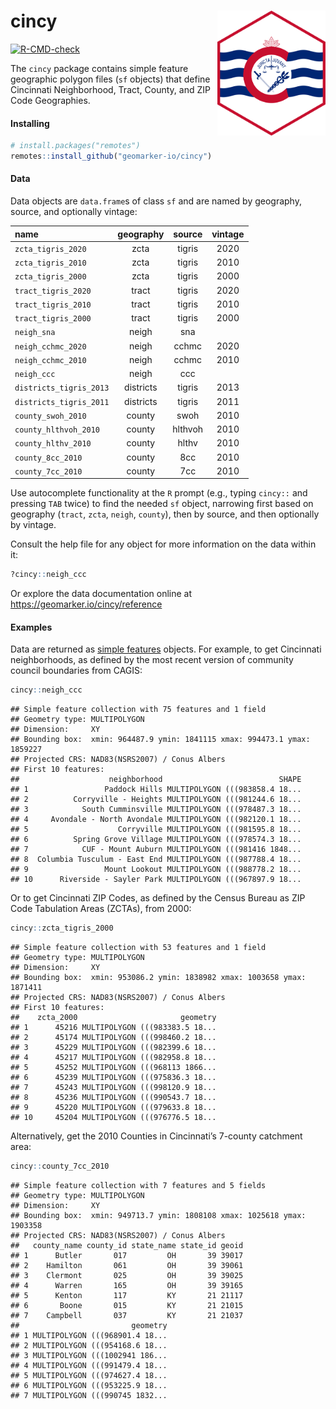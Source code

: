 
<!-- README.md is generated from README.Rmd. Please edit that file -->

# cincy <img src="man/figures/logo.svg" align="right" height="200" />

<!-- badges: start -->

[![R-CMD-check](https://github.com/geomarker-io/cincy/actions/workflows/R-CMD-check.yaml/badge.svg)](https://github.com/geomarker-io/cincy/actions/workflows/R-CMD-check.yaml)
<!-- badges: end -->

The `cincy` package contains simple feature geographic polygon files
(`sf` objects) that define Cincinnati Neighborhood, Tract, County, and
ZIP Code Geographies.

#### Installing

``` r
# install.packages("remotes")
remotes::install_github("geomarker-io/cincy")
```

#### Data

Data objects are `data.frame`s of class `sf` and are named by geography,
source, and optionally vintage:

| name                    | geography | source  | vintage |
|:------------------------|:---------:|:-------:|:-------:|
| `zcta_tigris_2020`      |   zcta    | tigris  |  2020   |
| `zcta_tigris_2010`      |   zcta    | tigris  |  2010   |
| `zcta_tigris_2000`      |   zcta    | tigris  |  2000   |
| `tract_tigris_2020`     |   tract   | tigris  |  2020   |
| `tract_tigris_2010`     |   tract   | tigris  |  2010   |
| `tract_tigris_2000`     |   tract   | tigris  |  2000   |
| `neigh_sna`             |   neigh   |   sna   |         |
| `neigh_cchmc_2020`      |   neigh   |  cchmc  |  2020   |
| `neigh_cchmc_2010`      |   neigh   |  cchmc  |  2010   |
| `neigh_ccc`             |   neigh   |   ccc   |         |
| `districts_tigris_2013` | districts | tigris  |  2013   |
| `districts_tigris_2011` | districts | tigris  |  2011   |
| `county_swoh_2010`      |  county   |  swoh   |  2010   |
| `county_hlthvoh_2010`   |  county   | hlthvoh |  2010   |
| `county_hlthv_2010`     |  county   |  hlthv  |  2010   |
| `county_8cc_2010`       |  county   |   8cc   |  2010   |
| `county_7cc_2010`       |  county   |   7cc   |  2010   |

Use autocomplete functionality at the `R` prompt (e.g., typing `cincy::`
and pressing `TAB` twice) to find the needed `sf` object, narrowing
first based on geography (`tract`, `zcta`, `neigh`, `county`), then by
source, and then optionally by vintage.

Consult the help file for any object for more information on the data
within it:

``` r
?cincy::neigh_ccc
```

Or explore the data documentation online at
<https://geomarker.io/cincy/reference>

#### Examples

Data are returned as [simple features](https://r-spatial.org/sf)
objects. For example, to get Cincinnati neighborhoods, as defined by the
most recent version of community council boundaries from CAGIS:

``` r
cincy::neigh_ccc
```

    ## Simple feature collection with 75 features and 1 field
    ## Geometry type: MULTIPOLYGON
    ## Dimension:     XY
    ## Bounding box:  xmin: 964487.9 ymin: 1841115 xmax: 994473.1 ymax: 1859227
    ## Projected CRS: NAD83(NSRS2007) / Conus Albers
    ## First 10 features:
    ##                    neighborhood                          SHAPE
    ## 1                 Paddock Hills MULTIPOLYGON (((983858.4 18...
    ## 2          Corryville - Heights MULTIPOLYGON (((981244.6 18...
    ## 3            South Cumminsville MULTIPOLYGON (((978487.3 18...
    ## 4     Avondale - North Avondale MULTIPOLYGON (((982120.1 18...
    ## 5                    Corryville MULTIPOLYGON (((981595.8 18...
    ## 6          Spring Grove Village MULTIPOLYGON (((978574.3 18...
    ## 7            CUF - Mount Auburn MULTIPOLYGON (((981416 1848...
    ## 8  Columbia Tusculum - East End MULTIPOLYGON (((987788.4 18...
    ## 9                 Mount Lookout MULTIPOLYGON (((988778.2 18...
    ## 10      Riverside - Sayler Park MULTIPOLYGON (((967897.9 18...

Or to get Cincinnati ZIP Codes, as defined by the Census Bureau as ZIP
Code Tabulation Areas (ZCTAs), from 2000:

``` r
cincy::zcta_tigris_2000
```

    ## Simple feature collection with 53 features and 1 field
    ## Geometry type: MULTIPOLYGON
    ## Dimension:     XY
    ## Bounding box:  xmin: 953086.2 ymin: 1838982 xmax: 1003658 ymax: 1871411
    ## Projected CRS: NAD83(NSRS2007) / Conus Albers
    ## First 10 features:
    ##    zcta_2000                       geometry
    ## 1      45216 MULTIPOLYGON (((983383.5 18...
    ## 2      45174 MULTIPOLYGON (((998460.2 18...
    ## 3      45229 MULTIPOLYGON (((982399.6 18...
    ## 4      45217 MULTIPOLYGON (((982958.8 18...
    ## 5      45252 MULTIPOLYGON (((968113 1866...
    ## 6      45239 MULTIPOLYGON (((975836.3 18...
    ## 7      45243 MULTIPOLYGON (((998120.9 18...
    ## 8      45236 MULTIPOLYGON (((990543.7 18...
    ## 9      45220 MULTIPOLYGON (((979633.8 18...
    ## 10     45204 MULTIPOLYGON (((976776.5 18...

Alternatively, get the 2010 Counties in Cincinnati’s 7-county catchment
area:

``` r
cincy::county_7cc_2010
```

    ## Simple feature collection with 7 features and 5 fields
    ## Geometry type: MULTIPOLYGON
    ## Dimension:     XY
    ## Bounding box:  xmin: 949713.7 ymin: 1808108 xmax: 1025618 ymax: 1903358
    ## Projected CRS: NAD83(NSRS2007) / Conus Albers
    ##   county_name county_id state_name state_id geoid
    ## 1      Butler       017         OH       39 39017
    ## 2    Hamilton       061         OH       39 39061
    ## 3    Clermont       025         OH       39 39025
    ## 4      Warren       165         OH       39 39165
    ## 5      Kenton       117         KY       21 21117
    ## 6       Boone       015         KY       21 21015
    ## 7    Campbell       037         KY       21 21037
    ##                         geometry
    ## 1 MULTIPOLYGON (((968901.4 18...
    ## 2 MULTIPOLYGON (((954168.6 18...
    ## 3 MULTIPOLYGON (((1002941 186...
    ## 4 MULTIPOLYGON (((991479.4 18...
    ## 5 MULTIPOLYGON (((974627.4 18...
    ## 6 MULTIPOLYGON (((953225.9 18...
    ## 7 MULTIPOLYGON (((990745 1832...
